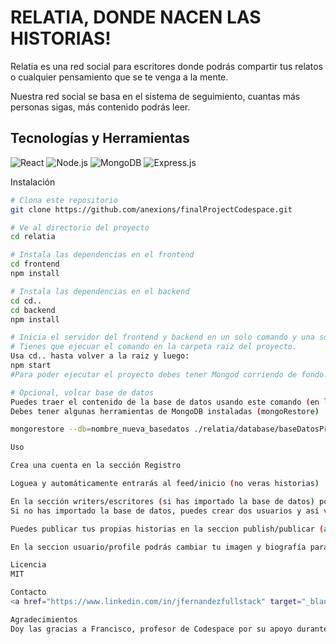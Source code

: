# RELATIA, DONDE NACEN LAS HISTORIAS!

Relatia es una red social para escritores donde podrás compartir tus relatos o cualquier pensamiento que se te venga a la mente.

Nuestra red social se basa en el sistema de seguimiento, cuantas más personas sigas, más contenido podrás leer.

## Tecnologías y Herramientas
![React](https://img.shields.io/badge/-ReactJs-61DAFB?logo=react&logoColor=white&style=for-the-badge)
![Node.js](https://img.shields.io/badge/-Node.js-339933?logo=node.js&logoColor=white&style=for-the-badge)
![MongoDB](https://img.shields.io/badge/-MongoDB-47A248?logo=mongodb&logoColor=white&style=for-the-badge)
![Express.js](https://img.shields.io/badge/-Express.js-000000?logo=express&logoColor=white&style=for-the-badge)


Instalación

```bash
# Clona este repositorio
git clone https://github.com/anexions/finalProjectCodespace.git

# Ve al directorio del proyecto
cd relatia 

# Instala las dependencias en el frontend
cd frontend
npm install

# Instala las dependencias en el backend
cd cd..
cd backend
npm install

# Inicia el servidor del frontend y backend en un solo comando y una sola terminal
# Tienes que ejecuar el comando en la carpeta raiz del proyecto.
Usa cd.. hasta volver a la raiz y luego:
npm start
#Para poder ejecutar el proyecto debes tener Mongod corriendo de fondo.

# Opcional, volcar base de datos
Puedes traer el contenido de la base de datos usando este comando (en la carpeta raíz)
Debes tener algunas herramientas de MongoDB instaladas (mongoRestore)

mongorestore --db=nombre_nueva_basedatos ./relatia/database/baseDatosProyectoFinal

Uso

Crea una cuenta en la sección Registro

Loguea y automáticamente entrarás al feed/inicio (no veras historias)

En la sección writers/escritores (si has importado la base de datos) podrás seguir a los usuarios y al volver a inicio podrás leer sus hitorias.
Si no has importado la base de datos, puedes crear dos usuarios y así ves el funcionamiento.

Puedes publicar tus propias historias en la seccion publish/publicar (además de editarlas o borrarlas)

En la seccion usuario/profile podrás cambiar tu imagen y biografía para mostrarla en tu tarjeta de escritor.

Licencia
MIT

Contacto
<a href="https://www.linkedin.com/in/jfernandezfullstack" target="_blank">LinekdIn</a>

Agradecimientos
Doy las gracias a Francisco, profesor de Codespace por su apoyo durante el proceso.
